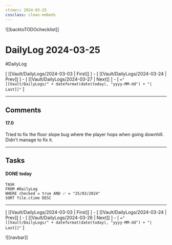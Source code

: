 ```yaml
---
ctime:: 2024-03-25
cssclass: clean-embeds
---
```

![[backtoTODOchecklist]]
# DailyLog 2024-03-25

#DailyLog

\[ [[Vault/DailyLogs/2024-03-03 | First]] \] - \[ [[Vault/DailyLogs/2024-03-24 | Prev]] \] - \[ [[Vault/DailyLogs/2024-03-27 | Next]] \] - \[ `="[[Vault/DailyLogs/" + dateformat(date(today), "yyyy-MM-dd") + "| Last]]"` \]

---

## Comments

#### 17.0

Tried to fix the floor slope bug where the player hops when going downhill. Didn't manage to fix it.



---

## Tasks
#### DONE today
```dataview
TASK
FROM #DailyLog
WHERE checked = true AND ✅ = "25/03/2024"
SORT file.ctime DESC
```





---

\[ [[Vault/DailyLogs/2024-03-03 | First]] \] - \[ [[Vault/DailyLogs/2024-03-24 | Prev]] \] - \[ [[Vault/DailyLogs/2024-03-26 | Next]] \] - \[ `="[[Vault/DailyLogs/" + dateformat(date(today), "yyyy-MM-dd") + "| Last]]"` \]

![[navbar]]



